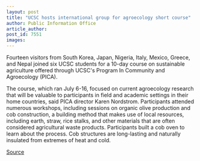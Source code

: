 ```yaml
---
layout: post
title: "UCSC hosts international group for agroecology short course"
author: Public Information Office
article_author: 
post_id: 7551
images:
---
```


<a name="content" id="content"></a>
<p>
  Fourteen visitors from South Korea, Japan, Nigeria, Italy, Mexico, Greece, and Nepal joined six UCSC students for a 10-day course on sustainable agriculture offered through UCSC's Program In Community and Agroecology (PICA).
</p>
<p>
  The course, which ran July 6-16, focused on current agroecology research that will be valuable to participants in field and academic settings in their home countries, said PICA director Karen Nordstrom. Participants attended numerous workshops, including sessions on organic olive production and cob construction, a building method that makes use of local resources, including earth, straw, rice stalks, and other materials that are often considered agricultural waste products. Participants built a cob oven to learn about the process. Cob structures are long-lasting and naturally insulated from extremes of heat and cold.
</p>
<p><a href="http://www1.ucsc.edu/currents/05-06/10-24/brief-pica.asp" title="Permalink to brief-pica">Source</a></p>
